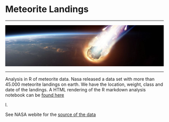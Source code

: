 # Meteorite Landings

***

![](meteorite.png)

***

Analysis in R of meteorite data. Nasa released a data set with more than 45.000 meteorite landings on earth. We have the location, weight, class and date of the landings. A HTML rendering of the R markdown analysis notebook can be [found here](https://longhowlam.github.io/astroids_data/Meteorite_analysis.html)

l.

See NASA webite for the [source of the data](https://data.nasa.gov/Space-Science/Meteorite-Landings/gh4g-9sfh)
